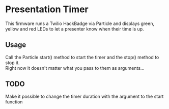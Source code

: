 # Presentation Timer

This firmware runs a Twilio HackBadge via Particle and displays green, yellow and red LEDs
to let a presenter know when their time is up.

## Usage

Call the Particle start() method to start the timer and the stop() method to stop it.  
Right now it doesn't matter what you pass to them as arguments...

## TODO

Make it possible to change the timer duration with the argument to the start function